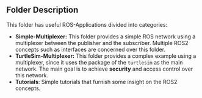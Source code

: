## Folder Description

This folder has useful ROS-Applications divided into categories:
* **Simple-Multiplexer:** This folder provides a simple ROS network using a multiplexer between the publisher and the subscriber. Multiple ROS2 concepts such as interfaces are concerned over this folder.
* **TurtleSim-Multiplexer:** This folder provides a complex example using a multiplexer, since it uses the package of the `turtlesim` as the main network. The main goal is to achieve **security** and access control over this network.
* **Tutorials**: Simple tutorials that furnish some insight on the ROS2 concepts.
